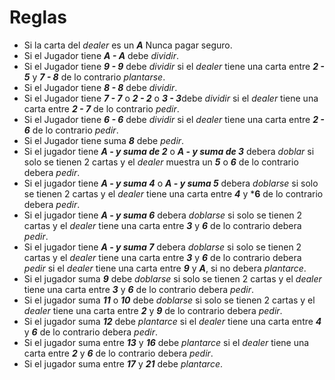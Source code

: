 # Reglas

- Si la carta del *dealer* es un ***A*** Nunca pagar seguro.
- Si el Jugador tiene ***A - A*** debe *dividir*.
- Si el Jugador tiene ***9 - 9*** debe *dividir* si el *dealer* tiene una carta entre ***2 - 5*** y ***7 - 8*** de lo contrario *plantarse*.
- Si el Jugador tiene ***8 - 8*** debe *dividir*.
- Si el Jugador tiene ***7 - 7*** o ***2 - 2*** o ***3 - 3***debe *dividir* si el *dealer* tiene una carta entre ***2 - 7*** de lo contrario *pedir*.
- Si el Jugador tiene ***6 - 6*** debe *dividir* si el *dealer* tiene una carta entre ***2 - 6*** de lo contrario *pedir*.
- Si el Jugador tiene suma ***8*** debe *pedir*.
- Si el jugador tiene ***A - y suma de 2*** o ***A - y suma de 3*** debera *doblar* si solo se tienen 2 cartas y el *dealer* muestra un ***5*** o ***6*** de lo contrario debera *pedir*.
- Si el jugador tiene ***A - y suma 4*** o ***A - y suma 5*** debera *doblarse* si solo se tienen 2 cartas y el *dealer* tiene una carta entre ***4*** y ***6** de lo contrario debera *pedir*.
- Si el jugador tiene ***A - y suma 6*** debera *doblarse* si solo se tienen 2 cartas y el *dealer* tiene una carta entre ***3*** y ***6*** de lo contrario debera *pedir*.
- Si el jugador tiene ***A - y suma 7*** debera *doblarse* si solo se tienen 2 cartas y el *dealer* tiene una carta entre ***3*** y ***6*** de lo contrario debera *pedir* si el *dealer* tiene una carta entre ***9*** y ***A***, si no debera *plantarce*.
- Si el jugador suma ***9*** debe *doblarse* si solo se tienen 2 cartas y el *dealer* tiene una carta entre ***3*** y ***6*** de lo contrario debera *pedir*.
- Si el jugador suma ***11*** o ***10*** debe *doblarse* si solo se tienen 2 cartas y el *dealer* tiene una carta entre ***2*** y ***9*** de lo contrario debera *pedir*.
- Si el jugador suma ***12*** debe *plantarce* si el *dealer* tiene una carta entre ***4*** y ***6*** de lo contrario debera *pedir*.
- Si el jugador suma entre ***13*** y ***16*** debe *plantarce* si el *dealer* tiene una carta entre ***2*** y ***6*** de lo contrario debera *pedir*.
- Si el jugador suma entre ***17*** y ***21*** debe *plantarce*.
